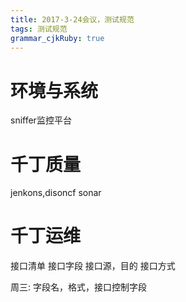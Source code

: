 ```yaml
---
title: 2017-3-24会议，测试规范
tags: 测试规范
grammar_cjkRuby: true
---
```

# 环境与系统
sniffer监控平台
# 千丁质量
jenkons,disoncf
sonar
# 千丁运维



接口清单
接口字段
接口源，目的
接口方式

周三:
字段名，格式，接口控制字段